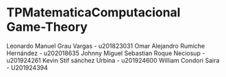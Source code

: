 # TPMatematicaComputacional Game-Theory
 
Leonardo Manuel Grau Vargas - u201823031
Omar Alejandro Rumiche Hernández - u202018635
Johnny Miguel Sebastian Roque Neciosup - u201924261
Kevin Stif sánchez Urbina - u201924600
William Condori Saira - U201924394
